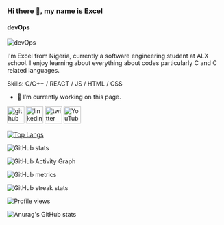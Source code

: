 ### Hi there 👋, my name is Excel
#### devOps
![devOps](https://arturssmirnovs.github.io/github-profile-readme-generator/images/banner.png)

I'm Excel from Nigeria, currently a software engineering student at ALX school. I enjoy learning about everything about codes particularly C and C related languages.

Skills: C/C++ / REACT / JS / HTML / CSS

- 🔭 I’m currently working on this page. 


[<img src='https://cdn.jsdelivr.net/npm/simple-icons@3.0.1/icons/github.svg' alt='github' height='40'>](https://github.com/Exceledemba)  [<img src='https://cdn.jsdelivr.net/npm/simple-icons@3.0.1/icons/linkedin.svg' alt='linkedin' height='40'>](https://www.linkedin.com/in/https://www.linkedin.com/in/excel-edemba-8a75751b7/)  [<img src='https://cdn.jsdelivr.net/npm/simple-icons@3.0.1/icons/twitter.svg' alt='twitter' height='40'>](https://twitter.com/https://twitter.com/DioExcelo?t=XY8C_fZXOn5B7ktKeF7n4w&s=09)  [<img src='https://cdn.jsdelivr.net/npm/simple-icons@3.0.1/icons/youtube.svg' alt='YouTube' height='40'>](https://www.youtube.com/channel/https://www.youtube.com/@commonsbank)  

[![Top Langs](https://github-readme-stats.vercel.app/api/top-langs/?username=Exceledemba)](https://github.com/anuraghazra/github-readme-stats)

![GitHub stats](https://github-readme-stats.vercel.app/api?username=Exceledemba&show_icons=true)  

![GitHub Activity Graph](https://activity-graph.herokuapp.com/graph?username=Exceledemba)  

![GitHub metrics](https://metrics.lecoq.io/Exceledemba)  

![GitHub streak stats](https://streak-stats.demolab.com/?user=Exceledemba)  

![Profile views](https://gpvc.arturio.dev/Exceledemba)  


![Anurag's GitHub stats](https://github-readme-stats.vercel.app/api?username=Exceledemba&show_icons=true&theme=radical)
